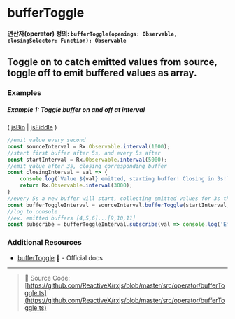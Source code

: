 # bufferToggle
#### 연산자(operator) 정의: `bufferToggle(openings: Observable, closingSelector: Function): Observable`

## Toggle on to catch emitted values from source, toggle off to emit buffered values as array.

### Examples

##### Example 1: Toggle buffer on and off at interval

( [jsBin](http://jsbin.com/relavezugo/edit?js,console) | [jsFiddle](https://jsfiddle.net/btroncone/6ad3w3wf/) )

```js
//emit value every second
const sourceInterval = Rx.Observable.interval(1000);
//start first buffer after 5s, and every 5s after
const startInterval = Rx.Observable.interval(5000);
//emit value after 3s, closing corresponding buffer
const closingInterval = val => {
	console.log(`Value ${val} emitted, starting buffer! Closing in 3s!`)
	return Rx.Observable.interval(3000);
}
//every 5s a new buffer will start, collecting emitted values for 3s then emitting buffered values
const bufferToggleInterval = sourceInterval.bufferToggle(startInterval, closingInterval);
//log to console
//ex. emitted buffers [4,5,6]...[9,10,11]
const subscribe = bufferToggleInterval.subscribe(val => console.log('Emitted Buffer:', val));
```


### Additional Resources
* [bufferToggle](http://reactivex.io/rxjs/class/es6/Observable.js~Observable.html#instance-method-bufferToggle) :newspaper: - Official docs

---
> :file_folder: Source Code:  [https://github.com/ReactiveX/rxjs/blob/master/src/operator/bufferToggle.ts](https://github.com/ReactiveX/rxjs/blob/master/src/operator/bufferToggle.ts)
